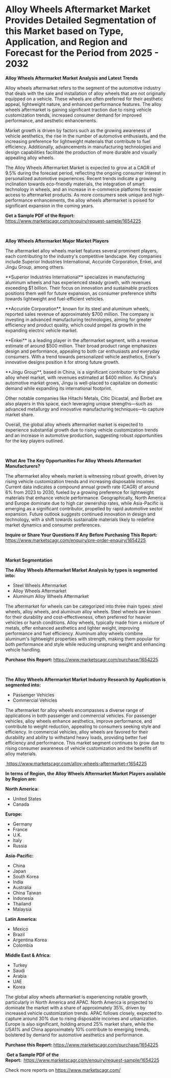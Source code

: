 <p><h1>Alloy Wheels Aftermarket Market Provides Detailed Segmentation of this Market based on Type, Application, and Region and Forecast for the Period from 2025 - 2032</h1></p><p><strong>Alloy Wheels Aftermarket Market Analysis and Latest Trends</strong></p>
<p><p>Alloy wheels aftermarket refers to the segment of the automotive industry that deals with the sale and installation of alloy wheels that are not originally equipped on a vehicle. These wheels are often preferred for their aesthetic appeal, lightweight nature, and enhanced performance features. The alloy wheels aftermarket is gaining significant traction due to rising vehicle customization trends, increased consumer demand for improved performance, and aesthetic enhancements.</p><p>Market growth is driven by factors such as the growing awareness of vehicle aesthetics, the rise in the number of automotive enthusiasts, and the increasing preference for lightweight materials that contribute to fuel efficiency. Additionally, advancements in manufacturing technologies and design capabilities facilitate the production of more durable and visually appealing alloy wheels.</p><p>The Alloy Wheels Aftermarket Market is expected to grow at a CAGR of 9.5% during the forecast period, reflecting the ongoing consumer interest in personalized automotive experiences. Recent trends indicate a growing inclination towards eco-friendly materials, the integration of smart technology in wheels, and an increase in e-commerce platforms for easier access to aftermarket products. As more consumers seek unique and high-performance enhancements, the alloy wheels aftermarket is poised for significant expansion in the coming years.</p></p>
<p><strong>Get a Sample PDF of the Report:&nbsp;</strong> <a href="https://www.marketscagr.com/enquiry/request-sample/1654225?utm_campaign=2890&utm_medium=2&utm_source=Github&utm_content=ia&utm_term=10032025&utm_id=alloy-wheels-aftermarket">https://www.marketscagr.com/enquiry/request-sample/1654225</a></p>
<p>&nbsp;</p>
<p><strong>Alloy Wheels Aftermarket Major Market Players</strong></p>
<p><p>The aftermarket alloy wheels market features several prominent players, each contributing to the industry's competitive landscape. Key companies include Superior Industries International, Accuride Corporation, Enkei, and Jingu Group, among others.</p><p>**Superior Industries International** specializes in manufacturing aluminum wheels and has experienced steady growth, with revenues exceeding $1 billion. Their focus on innovation and sustainable practices positions them well for future expansion, as consumer preference shifts towards lightweight and fuel-efficient vehicles.</p><p>**Accuride Corporation**, known for its steel and aluminum wheels, reported sales revenue of approximately $700 million. The company is investing in advanced manufacturing technologies, aiming for greater efficiency and product quality, which could propel its growth in the expanding electric vehicle market.</p><p>**Enkei** is a leading player in the aftermarket segment, with a revenue estimate of around $500 million. Their broad product range emphasizes design and performance, appealing to both car enthusiasts and everyday consumers. With a trend towards personalized vehicle aesthetics, Enkei's innovative designs position it for strong future growth.</p><p>**Jingu Group**, based in China, is a significant contributor to the global alloy wheel market, with revenues estimated at $400 million. As China's automotive market grows, Jingu is well-placed to capitalize on domestic demand while expanding its international footprint.</p><p>Other notable companies like Hitachi Metals, Citic Dicastal, and Borbet are also players in this space, each leveraging unique strengths—such as advanced metallurgy and innovative manufacturing techniques—to capture market share.</p><p>Overall, the global alloy wheels aftermarket market is expected to experience substantial growth due to rising vehicle customization trends and an increase in automotive production, suggesting robust opportunities for the key players outlined.</p></p>
<p>&nbsp;</p>
<p><strong>What Are The Key Opportunities For Alloy Wheels Aftermarket Manufacturers?</strong></p>
<p><p>The aftermarket alloy wheels market is witnessing robust growth, driven by rising vehicle customization trends and increasing disposable incomes. Current data indicates a compound annual growth rate (CAGR) of around 6% from 2023 to 2030, fueled by a growing preference for lightweight materials that enhance vehicle performance. Geographically, North America and Europe dominate due to high car ownership rates, while Asia-Pacific is emerging as a significant contributor, propelled by rapid automotive sector expansion. Future outlook suggests continued innovation in design and technology, with a shift towards sustainable materials likely to redefine market dynamics and consumer preferences.</p></p>
<p><strong>Inquire or Share Your Questions If Any Before Purchasing This Report:</strong> <a href="https://www.marketscagr.com/enquiry/pre-order-enquiry/1654225?utm_campaign=2890&utm_medium=2&utm_source=Github&utm_content=ia&utm_term=10032025&utm_id=alloy-wheels-aftermarket">https://www.marketscagr.com/enquiry/pre-order-enquiry/1654225</a></p>
<p>&nbsp;</p>
<p><strong>Market Segmentation</strong></p>
<p><strong>The Alloy Wheels Aftermarket Market Analysis by types is segmented into:</strong></p>
<p><ul><li>Steel Wheels Aftermarket</li><li>Alloy Wheels Aftermarket</li><li>Aluminum Alloy Wheels Aftermarket</li></ul></p>
<p><p>The aftermarket for wheels can be categorized into three main types: steel wheels, alloy wheels, and aluminum alloy wheels. Steel wheels are known for their durability and cost-effectiveness, often preferred for heavier vehicles or harsh conditions. Alloy wheels, typically made from a mixture of metals, offer enhanced aesthetics and lighter weight, improving performance and fuel efficiency. Aluminum alloy wheels combine aluminum's lightweight properties with strength, making them popular for both performance and style while reducing unsprung weight and enhancing vehicle handling.</p></p>
<p><strong>Purchase this Report:&nbsp;</strong><a href="https://www.marketscagr.com/purchase/1654225?utm_campaign=2890&utm_medium=2&utm_source=Github&utm_content=ia&utm_term=10032025&utm_id=alloy-wheels-aftermarket">https://www.marketscagr.com/purchase/1654225</a></p>
<p>&nbsp;</p>
<p><strong>The Alloy Wheels Aftermarket Market Industry Research by Application is segmented into:</strong></p>
<p><ul><li>Passenger Vehicles</li><li>Commercial Vehicles</li></ul></p>
<p><p>The aftermarket for alloy wheels encompasses a diverse range of applications in both passenger and commercial vehicles. For passenger vehicles, alloy wheels enhance aesthetics, improve performance, and contribute to weight reduction, appealing to consumers seeking style and efficiency. In commercial vehicles, alloy wheels are favored for their durability and ability to withstand heavy loads, providing better fuel efficiency and performance. This market segment continues to grow due to rising consumer awareness of vehicle customization and the benefits of alloy materials.</p></p>
<p><a href="https://www.marketscagr.com/alloy-wheels-aftermarket-r1654225?utm_campaign=2890&utm_medium=2&utm_source=Github&utm_content=ia&utm_term=10032025&utm_id=alloy-wheels-aftermarket">&nbsp;https://www.marketscagr.com/alloy-wheels-aftermarket-r1654225</a></p>
<p><strong>In terms of Region, the Alloy Wheels Aftermarket Market Players available by Region are:</strong></p>
<p>
    <p> <strong> North America: </strong>
        <ul>
            <li>United States</li>
            <li>Canada</li>
        </ul>
        </p> 
    <p> <strong> Europe: </strong>
        <ul>
            <li>Germany</li>
            <li>France</li>
            <li>U.K.</li>
            <li>Italy</li>
            <li>Russia</li>
        </ul>
        </p> 
    <p> <strong> Asia-Pacific: </strong>
        <ul>
            <li>China</li>
            <li>Japan</li>
            <li>South Korea</li>
            <li>India</li>
            <li>Australia</li>
            <li>China Taiwan</li>
            <li>Indonesia</li>
            <li>Thailand</li>
            <li>Malaysia</li>
        </ul>
        </p> 
    <p> <strong> Latin America: </strong>
        <ul>
            <li>Mexico</li>
            <li>Brazil</li>
            <li>Argentina Korea</li>
            <li>Colombia</li>
        </ul>
        </p> 
    <p> <strong> Middle East & Africa: </strong>
        <ul>
            <li>Turkey</li>
            <li>Saudi</li>
            <li>Arabia</li>
            <li>UAE</li>
            <li>Korea</li>
        </ul>
    </p>
    </p>
<p><p>The global alloy wheels aftermarket is experiencing notable growth, particularly in North America and APAC. North America is projected to dominate the market with a share of approximately 35%, driven by increased vehicle customization trends. APAC follows closely, expected to capture around 30% due to rising disposable incomes and urbanization. Europe is also significant, holding around 25% market share, while the USA1% and China approximately 10% contribute to emerging trends, bolstered by demand for automotive aesthetics and performance.</p></p>
<p><strong>Purchase this Report: </strong><a href="https://www.marketscagr.com/purchase/1654225?utm_campaign=2890&utm_medium=2&utm_source=Github&utm_content=ia&utm_term=10032025&utm_id=alloy-wheels-aftermarket">https://www.marketscagr.com/purchase/1654225</a></p>
<p>&nbsp;<strong>Get a Sample PDF of the Report:&nbsp;&nbsp;</strong><a href="https://www.marketscagr.com/enquiry/request-sample/1654225?utm_campaign=2890&utm_medium=2&utm_source=Github&utm_content=ia&utm_term=10032025&utm_id=alloy-wheels-aftermarket">https://www.marketscagr.com/enquiry/request-sample/1654225</a></p>
<p><strong></strong></p>
<p>Check more reports on <a href="https://www.marketscagr.com/?utm_campaign=2890&utm_medium=2&utm_source=Github&utm_content=ia&utm_term=10032025&utm_id=alloy-wheels-aftermarket">https://www.marketscagr.com/</a></p>